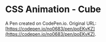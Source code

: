 # CSS Animation - Cube

A Pen created on CodePen.io. Original URL: [https://codepen.io/no0683/pen/poEKvKZ](https://codepen.io/no0683/pen/poEKvKZ).


